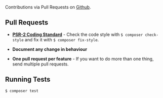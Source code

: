 Contributions via Pull Requests on [Github](https://github.com/MymmiJ/shapes).


## Pull Requests

- **[PSR-2 Coding Standard](https://github.com/php-fig/fig-standards/blob/master/accepted/PSR-2-coding-style-guide.md)** - Check the code style with ``$ composer check-style`` and fix it with ``$ composer fix-style``.

- **Document any change in behaviour**

- **One pull request per feature** - If you want to do more than one thing, send multiple pull requests.



## Running Tests

``` bash
$ composer test
```

